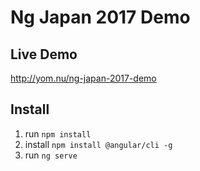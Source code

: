 # Ng Japan 2017 Demo

## Live Demo
http://yom.nu/ng-japan-2017-demo

## Install
1. run `npm install`
1. install `npm install @angular/cli -g`
1. run `ng serve`
